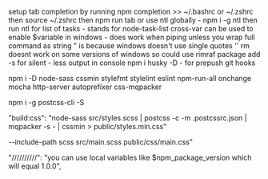 setup tab completion by running npm completion >> ~/.bashrc or ~/.zshrc then source ~/.zshrc then npm run tab
or use ntl globally - npm i -g ntl then run ntl for list of tasks - stands for node-task-list
cross-var can be used to enable $variable in windows - does work when piping unless you wrap full command as string
\" is because windows doesn't use single quotes ''
rm doesnt work on some versions of windows so could use rimraf package
add -s for silent - less output in console
npm i husky -D - for prepush git hooks

npm i -D node-sass cssmin stylefmt stylelint eslint npm-run-all onchange mocha http-server autoprefixer css-mqpacker

npm i -g postcss-cli -S


"build:css": "node-sass src/styles.scss | postcss -c -m .postcssrc.json | mqpacker -s - | cssmin > public/styles.min.css"

--include-path scss src/main.scss   public/css/main.css”

"//////////": "you can use local variables like $npm_package_version which will equal 1.0.0",
